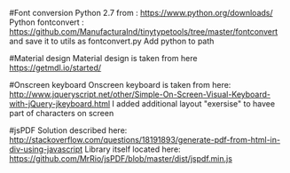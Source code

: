 #Font conversion
Python 2.7 from : https://www.python.org/downloads/
Python fontconvert : https://github.com/ManufacturaInd/tinytypetools/tree/master/fontconvert
and save it to utils as fontconvert.py
Add python to path

#Material design
Material design is taken from here
https://getmdl.io/started/

#Onscreen keyboard
Onscreen keyboard is taken from here:
http://www.jqueryscript.net/other/Simple-On-Screen-Visual-Keyboard-with-jQuery-jkeyboard.html
I added additional layout "exersise" to havee part of characters on screen

#jsPDF
Solution described here:
http://stackoverflow.com/questions/18191893/generate-pdf-from-html-in-div-using-javascript
Library itself located here: https://github.com/MrRio/jsPDF/blob/master/dist/jspdf.min.js

